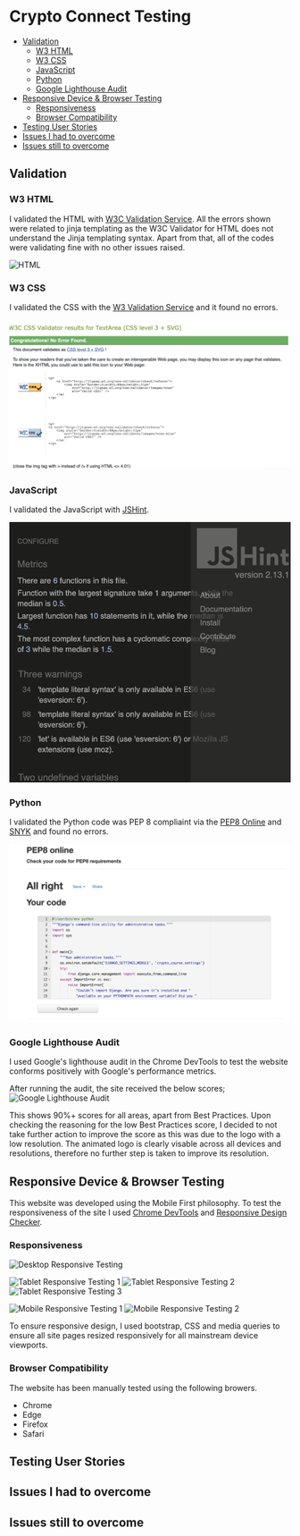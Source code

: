 # Crypto Connect Testing

- [Validation](#validation)
  * [W3 HTML](#w3-html)
  * [W3 CSS](#w3-css)
  * [JavaScript](#javascript)
  * [Python](#python)
  * [Google Lighthouse Audit](#google-lighthouse-audit)
- [Responsive Device & Browser Testing](#responsive-device--browser-testing)
  * [Responsiveness](#responsiveness)
  * [Browser Compatibility](#browser-compatibility)
- [Testing User Stories](#testing-user-stories)
- [Issues I had to overcome](#issues-i-had-to-overcome)
- [Issues still to overcome](#issues-still-to-overcome)

## Validation

### W3 HTML

I validated the HTML with [W3C Validation Service](https://validator.w3.org/). All the errors shown were related to jinja templating as the W3C Validator for HTML does not understand the Jinja templating syntax. Apart from that, all of the codes were validating fine with no other issues raised.

![HTML](assets/README/validation/html.png)

### W3 CSS

I validated the CSS with the [W3 Validation Service](https://jigsaw.w3.org/css-validator/) and it found no errors.

![base.css](README/images/cssvalidator.png)

### JavaScript

I validated the JavaScript with [JSHint](https://jshint.com/).

![Javascript](README/images/jshintvalidator.png)
 

### Python

I validated the Python code was PEP 8 compliaint via the [PEP8 Online](http://pep8online.com/) and [SNYK](https://snyk.io/product/open-source-security-management/) and found no errors.

![Python](README/images/pep8validator.png)

### Google Lighthouse Audit

I used Google's lighthouse audit in the Chrome DevTools to test the website conforms positively with Google's performance metrics.

After running the audit, the site received the below scores;
![Google Lighthouse Audit](assets/README/validation/gla.png)

This shows 90%+ scores for all areas, apart from Best Practices.
Upon checking the reasoning for the low Best Practices score, I decided to not take further action to improve the score as this was due to the logo with a low resolution. The animated logo is clearly visable across all devices and resolutions, therefore no further step is taken to improve its resolution.

## Responsive Device & Browser Testing

This website was developed using the Mobile First philosophy.
To test the responsiveness of the site I used [Chrome DevTools](https://developers.google.com/web/tools/chrome-devtools) and [Responsive Design Checker](https://www.responsivedesignchecker.com/).

### Responsiveness

![Desktop Responsive Testing](assets/README/responsiveness/desktop_responsiveness.png)

![Tablet Responsive Testing 1](assets/README/responsiveness/tablet_responsiveness-1.png)
![Tablet Responsive Testing 2](assets/README/responsiveness/tablet_responsiveness-2.png)
![Tablet Responsive Testing 3](assets/README/responsiveness/tablet_responsiveness-3.png)

![Mobile Responsive Testing 1](assets/README/responsiveness/mobile_responsiveness-1.png)
![Mobile Responsive Testing 2](assets/README/responsiveness/mobile_responsiveness-2.png)

To ensure responsive design, I used bootstrap, CSS and media queries to ensure all site pages resized responsively for all mainstream device viewports.

### Browser Compatibility
The website has been manually tested using the following browers.
- Chrome 
- Edge
- Firefox
- Safari

## Testing User Stories



## Issues I had to overcome


## Issues still to overcome
